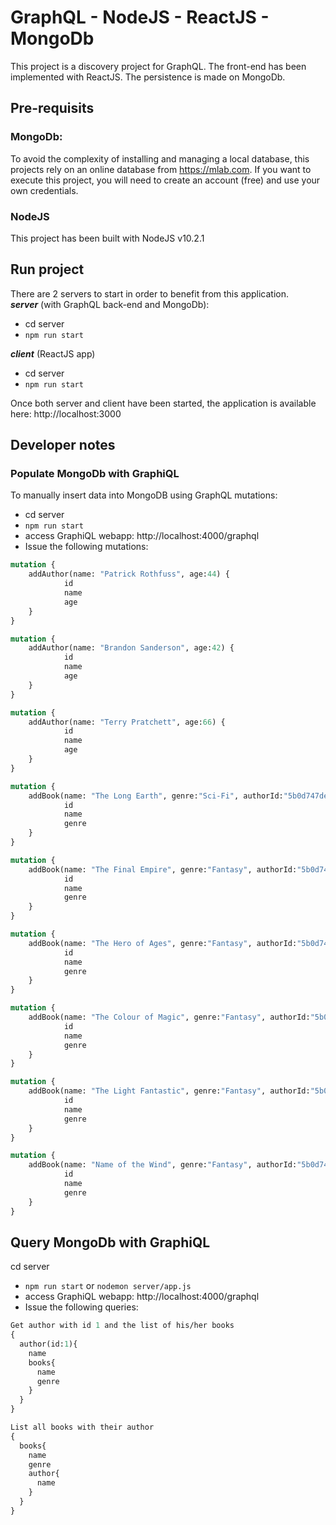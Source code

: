 # GraphQL - NodeJS - ReactJS - MongoDb
 
 This project is a discovery project for GraphQL.
 The front-end has been implemented with ReactJS.
 The persistence is made on MongoDb.


## Pre-requisits
### MongoDb:

To avoid the complexity of installing and managing a local database, this projects rely on an online database from https://mlab.com. If you want to execute this project, you will need to create an account (free) and use your own credentials.

### NodeJS
This project has been built with NodeJS v10.2.1

## Run project
There are 2 servers to start in order to benefit from this application.  
***server*** (with GraphQL back-end and MongoDb):
* cd server
* `npm run start`

***client*** (ReactJS app)
* cd server
* `npm run start`

Once both server and client have been started, the application is available here: http://localhost:3000


## Developer notes

### Populate MongoDb with GraphiQL
To manually insert data into MongoDB using GraphQL mutations:
* cd server
* `npm run start`
* access GraphiQL webapp: http://localhost:4000/graphql
* Issue the following mutations:
```GraphQL
mutation {  
	addAuthor(name: "Patrick Rothfuss", age:44) {  
    		id  
    		name  
    		age  
  	}  
}  

mutation {
	addAuthor(name: "Brandon Sanderson", age:42) {
    		id
    		name
    		age
  	}
}

mutation {
	addAuthor(name: "Terry Pratchett", age:66) {
    		id
    		name
    		age
  	}
}

mutation {
	addBook(name: "The Long Earth", genre:"Sci-Fi", authorId:"5b0d747de784af20701a2297") {
    		id
    		name
    		genre
  	}
}

mutation {
	addBook(name: "The Final Empire", genre:"Fantasy", authorId:"5b0d746ce784af20701a2296") {
    		id
    		name
    		genre
  	}
}

mutation {
	addBook(name: "The Hero of Ages", genre:"Fantasy", authorId:"5b0d746ce784af20701a2296") {
    		id
    		name
    		genre
  	}
}

mutation {
	addBook(name: "The Colour of Magic", genre:"Fantasy", authorId:"5b0d747de784af20701a2297") {
    		id
    		name
    		genre
  	}
}

mutation {
	addBook(name: "The Light Fantastic", genre:"Fantasy", authorId:"5b0d747de784af20701a2297") {
    		id
    		name
    		genre
  	}
}

mutation {
	addBook(name: "Name of the Wind", genre:"Fantasy", authorId:"5b0d745ce784af20701a2295") {
    		id
    		name
    		genre
  	}
}
```

## Query MongoDb with GraphiQL
cd server
* `npm run start` or `nodemon server/app.js`
* access GraphiQL webapp: http://localhost:4000/graphql
* Issue the following queries:
```GraphQL
Get author with id 1 and the list of his/her books 
{
  author(id:1){
    name
  	books{
      name
	  genre
    }
  }
}

List all books with their author
{
  books{
    name
  	genre
    author{
      name
    }
  }
}
```
